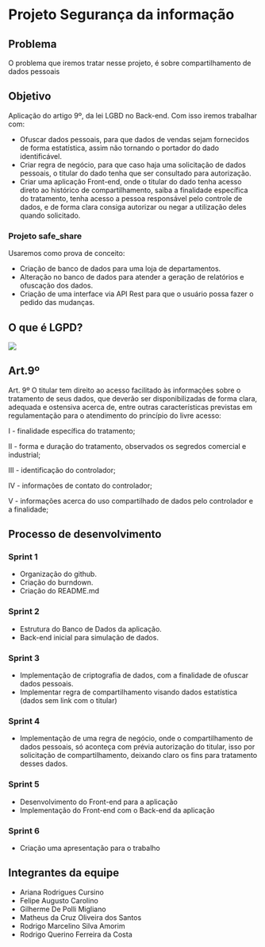 # Projeto Segurança da informação

## Problema
O problema que iremos tratar nesse projeto, é sobre compartilhamento de dados pessoais

## Objetivo
Aplicação do artigo 9º, da lei LGBD no Back-end.
Com isso iremos trabalhar com:
- Ofuscar dados pessoais, para que dados de vendas sejam fornecidos de forma estatística, assim não tornando o portador do dado identificável.
- Criar regra de negócio, para que caso haja uma solicitação de dados pessoais, o titular do dado tenha que ser consultado para autorização.
- Criar uma aplicação Front-end, onde o titular do dado tenha acesso direto ao histórico de compartilhamento, saiba a finalidade específica do tratamento, tenha acesso a pessoa responsável pelo controle de dados, e de forma clara consiga autorizar ou negar a utilização deles quando solicitado.

### Projeto safe_share
Usaremos como prova de conceito: 
- Criação de banco de dados para uma loja de departamentos.
- Alteração no banco de dados para atender a geração de relatórios e ofuscação dos dados.
- Criação de uma interface via API Rest para que o usuário possa fazer o pedido das mudanças.

## O que é LGPD?
[![](http://img.youtube.com/vi/y7SamL2wYSc/0.jpg)](http://www.youtube.com/watch?v=y7SamL2wYSc "O que é LGPD?")

## Art.9º
Art. 9º O titular tem direito ao acesso facilitado às informações sobre o tratamento de seus dados, que deverão ser disponibilizadas de forma clara, adequada e ostensiva acerca de, entre outras características previstas em regulamentação para o atendimento do princípio do livre acesso:

I - finalidade específica do tratamento;

II - forma e duração do tratamento, observados os segredos comercial e industrial;

III - identificação do controlador;

IV - informações de contato do controlador;

V - informações acerca do uso compartilhado de dados pelo controlador e a finalidade;

## Processo de desenvolvimento

### Sprint 1
- Organização do github.
- Criação do burndown.
- Criação do README.md

### Sprint 2
- Estrutura do Banco de Dados da aplicação.
- Back-end inicial para simulação de dados.

### Sprint 3
- Implementação de criptografia de dados, com a finalidade de ofuscar dados pessoais.
- Implementar regra de compartilhamento visando dados estatística (dados sem link com o titular)

### Sprint 4
- Implementação de uma regra de negócio, onde o compartilhamento de dados pessoais, só aconteça com prévia autorização do titular, isso por solicitação de compartilhamento, deixando claro os fins para tratamento desses dados.

### Sprint 5
- Desenvolvimento do Front-end para a aplicação
- Implementação do Front-end com o Back-end da aplicação

### Sprint 6
- Criação uma apresentação para o trabalho

## Integrantes da equipe
- Ariana Rodrigues Cursino
- Felipe Augusto Carolino
- Gilherme De Polli Migliano
- Matheus da Cruz Oliveira dos Santos
- Rodrigo Marcelino Silva Amorim
- Rodrigo Querino Ferreira da Costa



